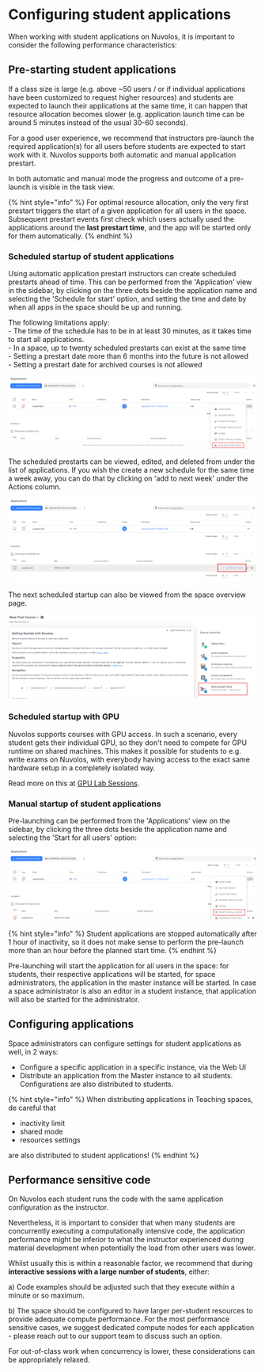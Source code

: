 # Configuring student applications

When working with student applications on Nuvolos, it is important to consider the following performance characteristics:

## Pre-starting student applications

If a class size is large (e.g. above \~50 users / or if individual applications have been customized to request higher resources) and students are expected to launch their applications at the same time, it can happen that resource allocation becomes slower (e.g. application launch time can be around 5 minutes instead of the usual 30-60 seconds).&#x20;

For a good user experience, we recommend that instructors pre-launch the required application(s) for all users before students are expected to start work with it. Nuvolos supports both automatic and manual application prestart.&#x20;

In both automatic and manual mode the progress and outcome of a pre-launch is visible in the task view.

{% hint style="info" %}
For optimal resource allocation, only the very first prestart triggers the start of a given application for all users in the space. Subsequent prestart events first check which users actually used the applications around the **last prestart time**, and the app will be started only for them automatically.&#x20;
{% endhint %}

### Scheduled startup of student applications

Using automatic application prestart instructors can create scheduled prestarts ahead of time. This can be performed from the 'Application' view in the sidebar, by clicking on the three dots beside the application name and selecting the 'Schedule for start' option, and setting the time and date by when all apps in the space should be up and running.&#x20;

The following limitations apply:\
\- The time of the schedule has to be in at least 30 minutes, as it takes time to start all applications. \
\- In a space, up to twenty scheduled prestarts can exist at the same time\
\- Setting a prestart date more than 6 months into the future is not allowed\
\- Setting a prestart date for archived courses is not allowed

![](<../../.gitbook/assets/app.nuvolos.cloud_org_32_space_3423_instance_22572_snapshot_331830_applications (1).png>)

The scheduled prestarts can be viewed, edited, and deleted from under the list of applications. If you wish the create a new schedule for the same time a week away, you can do that by clicking on 'add to next week' under the Actions column.

![](<../../.gitbook/assets/Screenshot 2024-12-17 172451.png>)

The next scheduled startup can also be viewed from the space overview page.

![](<../../.gitbook/assets/app.nuvolos.cloud_org_32_space_3423_instance_22572_snapshot_331830_overview (1).png>)

### Scheduled startup with GPU

Nuvolos supports courses with GPU access. In such a scenario, every student gets their individual GPU, so they don't need to compete for GPU runtime on shared machines. This makes it possible for students to e.g. write exams on Nuvolos, with everybody having access to the exact same hardware setup in a completely isolated way.

Read more on this at [GPU Lab Sessions](courses-with-gpus.md#gpu-lab-sessions).

### Manual startup of student applications

Pre-launching can be performed from the 'Applications' view on the sidebar, by clicking the three dots beside the application name and selecting the 'Start for all users' option:

![](<../../.gitbook/assets/app.nuvolos.cloud_org_32_space_3423_instance_22572_snapshot_331830_applications (2).png>)

{% hint style="info" %}
Student applications are stopped automatically after 1 hour of inactivity, so it does not make sense to perform the pre-launch more than an hour before the planned start time.
{% endhint %}

Pre-launching will start the application for all users in the space: for students, their respective applications will be started, for space administrators, the application in the master instance will be started. In case a space administrator is also an editor in a student instance, that application will also be started for the administrator.

## Configuring applications

Space administrators can configure settings for student applications as well, in 2 ways:

* Configure a specific application in a specific instance, via the Web UI
* Distribute an application from the Master instance to all students. Configurations are also distributed to students.

{% hint style="info" %}
When distributing applications in Teaching spaces, de careful that

* inactivity limit
* shared mode
* resources settings

are also distributed to student applications!
{% endhint %}

## Performance sensitive code

On Nuvolos each student runs the code with the same application configuration as the instructor.

Nevertheless, it is important to consider that when many students are concurrently executing a computationally intensive code, the application performance might be inferior to what the instructor experienced during material development when potentially the load from other users was lower.

Whilst usually this is within a reasonable factor, we recommend that during **interactive sessions with a large number of students**, either:

a) Code examples should be adjusted such that they execute within a minute or so maximum.

b) The space should be configured to have larger per-student resources to provide adequate compute performance. For the most performance sensitive cases, we suggest dedicated compute nodes for each application - please reach out to our support team to discuss such an option.

For out-of-class work when concurrency is lower, these considerations can be appropriately relaxed.
